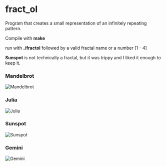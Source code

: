 # fract_ol
Program that creates a small representation of an infinitely repeating pattern.

Compile with **make**

run with **./fractol** followed by a valid fractal name or a number [1 - 4]

__Sunspot__ is not technically a fractal, but it was trippy and I liked it enough to keep it.
<H3>Mandelbrot</H3>

![Mandelbrot](https://i.imgur.com/oHOfKFY.png)

<H3>Julia</H3>

![Julia](https://i.imgur.com/KJDLSkk.png)

<H3>Sunspot</H3>

![Sunspot](https://i.imgur.com/dpwUI7g.png)

<H3>Gemini</H3>

![Gemini](https://i.imgur.com/7fB5i5q.png)
